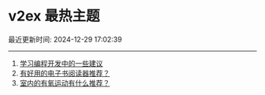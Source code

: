# v2ex 最热主题

最近更新时间: 2024-12-29 17:02:39

--- 
1. [学习编程开发中的一些建议](https://www.v2ex.com/t/1100994) 
2. [有好用的电子书阅读器推荐？](https://www.v2ex.com/t/1101002) 
3. [室内的有氧运动有什么推荐？](https://www.v2ex.com/t/1101017) 
